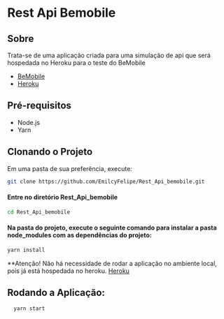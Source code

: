 # Rest Api Bemobile


## Sobre
Trata-se de uma aplicação criada para uma simulação de api que será hospedada no Heroku para o  teste do BeMobile 
- [BeMobile](https://github.com/BeMobile/desafio-mobile)
- [Heroku](https://rest-api-bemobile.herokuapp.com/collaborators)

## Pré-requisitos
- Node.js 
- Yarn 

## Clonando o Projeto
Em uma pasta de sua preferência, execute:
```bash
git clone https://github.com/EmilcyFelipe/Rest_Api_bemobile.git
```
  
#### Entre no diretório Rest_Api_bemobile
```bash
cd Rest_Api_bemobile
```

#### Na pasta do projeto, execute o seguinte comando para instalar a pasta node_modules com as dependências do projeto:
```bash
yarn install
```
 
**Atenção! Não há necessidade de rodar a aplicação no ambiente local, pois já está hospedada no heroku. 
[Heroku](https://rest-api-bemobile.herokuapp.com/collaborators)
## Rodando a Aplicação:

```bash
  yarn start 
```
